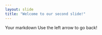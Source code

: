 ```yaml
---
layout: slide
title: "Welcome to our second slide!"
---
```

Your markdown
Use the left arrow to go back!
